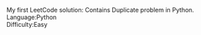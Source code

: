 My first LeetCode solution: Contains Duplicate problem in Python.
<br>
Language:Python
<br>
Difficulty:Easy 

